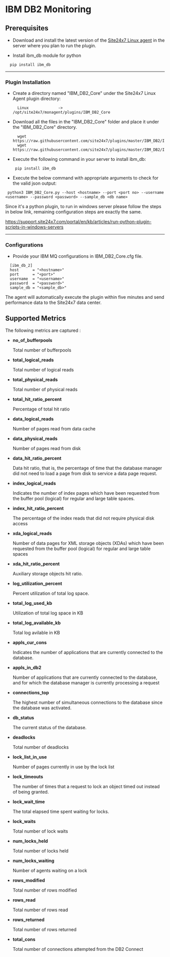 # IBM DB2 Monitoring

                                                                                       
## Prerequisites

- Download and install the latest version of the [Site24x7 Linux agent](https://www.site24x7.com/app/client#/admin/inventory/add-monitor) in the server where you plan to run the plugin. 

- Install ibm_db module for python
```
  pip install ibm_db
```
---



### Plugin Installation  

- Create a directory named "IBM_DB2_Core" under the Site24x7 Linux Agent plugin directory: 

		Linux             ->   /opt/site24x7/monagent/plugins/IBM_DB2_Core
      
- Download all the files in the "IBM_DB2_Core" folder and place it under the "IBM_DB2_Core" directory.

		wget https://raw.githubusercontent.com/site24x7/plugins/master/IBM_DB2/IBM_DB2_Core/IBM_DB2_Core.py
		wget https://raw.githubusercontent.com/site24x7/plugins/master/IBM_DB2/IBM_DB2_Core/IBM_DB2_Core.cfg

- Execute the following command in your server to install ibm_db: 
  ```
   pip install ibm_db
  ```
- Execute the below command with appropriate arguments to check for the valid json output:
```
 python3 IBM_DB2_Core.py --host <hostname> --port <port no> --username <username> --password <password> --sample_db <db name>
 ```
Since it's a python plugin, to run in windows server please follow the steps in below link, remaining configuration steps are exactly the same. 

  https://support.site24x7.com/portal/en/kb/articles/run-python-plugin-scripts-in-windows-servers



---

### Configurations

- Provide your IBM MQ configurations in IBM_DB2_Core.cfg file.
```
  [ibm_db_2]
  host 		= "<hostname>"
  port 		= "<port>"
  username	= "<username>"
  password 	= "<password>"
  sample_db	= "<sample_db>"
```	
		
The agent will automatically execute the plugin within five minutes and send performance data to the Site24x7 data center.

## Supported Metrics
The following metrics are captured :

- **no_of_bufferpools**
    
    Total number of bufferpools

- **total_logical_reads**

    Total number of logical reads

- **total_physical_reads**

    Total number of physical reads

- **total_hit_ratio_percent**

    Percentage of total hit ratio

- **data_logical_reads**

    Number of pages read from data cache

- **data_physical_reads**

    Number of pages read from disk

- **data_hit_ratio_percent**

    Data hit ratio, that is, the percentage of time that the database manager did not need to load a page from disk to service a data page request.


- **index_logical_reads**

    Indicates the number of index pages which have been requested from the buffer pool (logical) for regular and large table spaces.


- **index_hit_ratio_percent**

     The percentage of the index reads that did not require physical disk access


- **xda_logical_reads**

    Number of data pages for XML storage objects (XDAs) which have been requested from the buffer pool (logical) for regular and large table spaces

- **xda_hit_ratio_percent**

    Auxiliary storage objects hit ratio.


- **log_utilization_percent**

    Percent utilization of total log space.


- **total_log_used_kb**

    Utilization of total log space in KB


- **total_log_available_kb**

    Total log avilable in KB


- **appls_cur_cons**

    Indicates the number of applications that are currently connected to the database.

- **appls_in_db2**

    Number of applications that are currently connected to the database, and for which the database manager is currently processing a request

- **connections_top**

    The highest number of simultaneous connections to the database since the database was activated.

- **db_status**

    The current status of the database.

- **deadlocks**

    Total number of deadlocks

- **lock_list_in_use**

    Number of pages currently in use by the lock list

- **lock_timeouts**

    The number of times that a request to lock an object timed out instead of being granted. 

- **lock_wait_time**

    The total elapsed time spent waiting for locks. 

- **lock_waits**

    Total number of lock waits

- **num_locks_held**

    Total number of locks held

- **num_locks_waiting** 

    Number of agents waiting on a lock

- **rows_modified**

    Total number of rows modified


- **rows_read**

    Total number of rows read


- **rows_returned**

    Total number of rows returned

- **total_cons**

    Total number of connections attempted from the DB2 Connect
